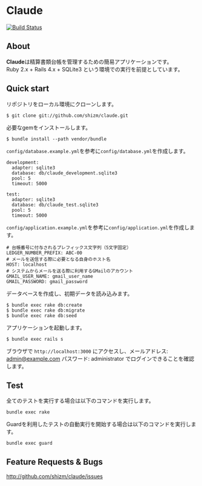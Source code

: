 # Claude

[![Build Status](https://travis-ci.org/shizm/claude.png?branch=master)](https://travis-ci.org/shizm/claude)

## About

**Claude**は精算書類台帳を管理するための簡易アプリケーションです。<br/>
Ruby 2.x + Rails 4.x + SQLite3 という環境での実行を前提としています。 

## Quick start

リポジトリをローカル環境にクローンします。

    $ git clone git://github.com/shizm/claude.git

必要なgemをインストールします。

    $ bundle install --path vendor/bundle

`config/database.example.yml`を参考に`config/database.yml`を作成します。

    development:
      adapter: sqlite3
      database: db/claude_development.sqlite3
      pool: 5
      timeout: 5000
    
    test:
      adapter: sqlite3
      database: db/claude_test.sqlite3
      pool: 5
      timeout: 5000

`config/application.example.yml`を参考に`config/application.yml`を作成します。

    # 台帳番号に付与されるプレフィックス文字列（5文字固定）
    LEDGER_NUMBER_PREFIX: ABC-00
    # メールを送信する際に必要となる自身のホスト名
    HOST: localhost
    # システムからメールを送る際に利用するGMailのアカウント
    GMAIL_USER_NAME: gmail_user_name
    GMAIL_PASSWORD: gmail_password

データベースを作成し、初期データを読み込みます。

    $ bundle exec rake db:create
    $ bundle exec rake db:migrate
    $ bundle exec rake db:seed

アプリケーションを起動します。

    $ bundle exec rails s

ブラウザで `http://localhost:3000` にアクセスし、メールアドレス: admin@example.com パスワード: administrator でログインできることを確認します。

## Test

全てのテストを実行する場合は以下のコマンドを実行します。

    bundle exec rake

Guardを利用したテストの自動実行を開始する場合は以下のコマンドを実行します。

    bundle exec guard

## Feature Requests & Bugs
<http://github.com/shizm/claude/issues>
